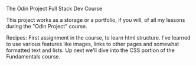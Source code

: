 The Odin Project Full Stack Dev Course

This project works as a storage or a portfolio, if you will, of all my lessons during the "Odin Project" course.

Recipes: First assignment in the course, to learn html structure. I've learned to use various features like images, links to other pages and somewhat formatted text and lists. 
         Up next we'll dive into the CSS portion of the Fundamentals course.
